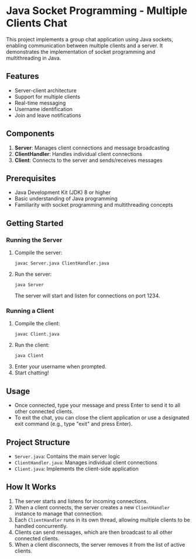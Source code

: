 # Java Socket Programming - Multiple Clients Chat

This project implements a group chat application using Java sockets, enabling communication between multiple clients and a server. It demonstrates the implementation of socket programming and multithreading in Java.

## Features

- Server-client architecture
- Support for multiple clients
- Real-time messaging
- Username identification
- Join and leave notifications

## Components

1. **Server**: Manages client connections and message broadcasting
2. **ClientHandler**: Handles individual client connections
3. **Client**: Connects to the server and sends/receives messages

## Prerequisites

- Java Development Kit (JDK) 8 or higher
- Basic understanding of Java programming
- Familiarity with socket programming and multithreading concepts

## Getting Started

### Running the Server

1. Compile the server:
   ```
   javac Server.java ClientHandler.java
   ```
2. Run the server:
   ```
   java Server
   ```
   The server will start and listen for connections on port 1234.

### Running a Client

1. Compile the client:
   ```
   javac Client.java
   ```
2. Run the client:
   ```
   java Client
   ```
3. Enter your username when prompted.
4. Start chatting!

## Usage

- Once connected, type your message and press Enter to send it to all other connected clients.
- To exit the chat, you can close the client application or use a designated exit command (e.g., type "exit" and press Enter).

## Project Structure

- `Server.java`: Contains the main server logic
- `ClientHandler.java`: Manages individual client connections
- `Client.java`: Implements the client-side application

## How It Works

1. The server starts and listens for incoming connections.
2. When a client connects, the server creates a new `ClientHandler` instance to manage that connection.
3. Each `ClientHandler` runs in its own thread, allowing multiple clients to be handled concurrently.
4. Clients can send messages, which are then broadcast to all other connected clients.
5. When a client disconnects, the server removes it from the list of active clients.

